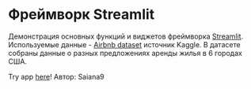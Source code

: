 # Фреймворк Streamlit
Демонстрация основных функций и виджетов фреймворка [Streamlit](https://www.streamlit.io/). Используемые данные - [Airbnb dataset](https://www.kaggle.com/datasets/lovishbansal123/airbnb-data) источник Kaggle. В датасете собраны данные о разных предложениях аренды жилья в 6 городах США.

Try app [here](https://apphomework-v9ixtptr2otzzv4knmtdri.streamlit.app)!
Автор: Saiana9
